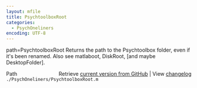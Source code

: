 ```yaml
---
layout: mfile
title: PsychtoolboxRoot
categories:
  - PsychOneliners
encoding: UTF-8
---
```


path=PsychtoolboxRoot
Returns the path to the Psychtoolbox folder, even if it's been renamed.
Also see matlaboot, DiskRoot, \[and maybe DesktopFolder\].


<div class="code_header" style="text-align:right;">
  <span style="float:left;">Path&nbsp;&nbsp;</span> <span class="counter">Retrieve <a href=
  "https://raw.github.com/Psychtoolbox-3/Psychtoolbox-3/beta/./PsychOneliners/PsychtoolboxRoot.m">current version from GitHub</a> | View <a href=
  "https://github.com/Psychtoolbox-3/Psychtoolbox-3/commits/beta/./PsychOneliners/PsychtoolboxRoot.m">changelog</a></span>
</div>
<div class="code">
  <code>./PsychOneliners/PsychtoolboxRoot.m</code>
</div>
